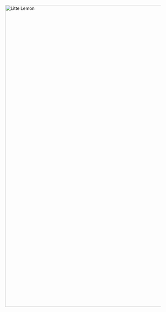 <img width="978" alt="LittelLemon" src="https://github.com/OG93-COM/META-FrontEnd-Developer/assets/132763749/c7e08f85-d0a0-4d64-8ebd-a42e2259e971">
